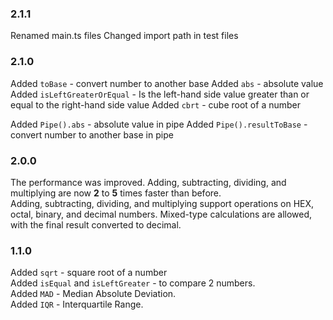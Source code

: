 ### 2.1.1
Renamed main.ts files
Changed import path in test files

### 2.1.0 
Added `toBase` - convert number to another base
Added `abs` - absolute value
Added `isLeftGreaterOrEqual` - Is the left-hand side value greater than or equal to the right-hand side value
Added `cbrt` - cube root of a number

Added `Pipe().abs` - absolute value in pipe
Added `Pipe().resultToBase` - convert number to another base in pipe

### 2.0.0
The performance was improved. Adding, subtracting, dividing, and multiplying are now **2** to **5** times faster than before.\
Adding, subtracting, dividing, and multiplying support operations on HEX, octal, binary, and decimal numbers. Mixed-type calculations are allowed, with the final result converted to decimal.

### 1.1.0
Added `sqrt` - square root of a number\
Added `isEqual` and `isLeftGreater` - to compare 2 numbers.\
Added `MAD` - Median Absolute Deviation.\
Added `IQR` - Interquartile Range.